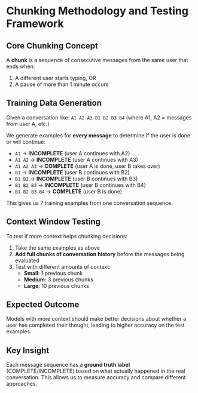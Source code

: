 # Chunking Methodology and Testing Framework

## Core Chunking Concept

A **chunk** is a sequence of consecutive messages from the same user that ends when:
1. A different user starts typing, OR
2. A pause of more than 1 minute occurs

## Training Data Generation

Given a conversation like: `A1 A2 A3 B1 B2 B3 B4` (where A1, A2 = messages from user A, etc.)

We generate examples for **every message** to determine if the user is done or will continue:

- `A1` → **INCOMPLETE** (user A continues with A2)
- `A1 A2` → **INCOMPLETE** (user A continues with A3) 
- `A1 A2 A3` → **COMPLETE** (user A is done, user B takes over)
- `B1` → **INCOMPLETE** (user B continues with B2)
- `B1 B2` → **INCOMPLETE** (user B continues with B3)
- `B1 B2 B3` → **INCOMPLETE** (user B continues with B4)
- `B1 B2 B3 B4` → **COMPLETE** (user B is done)

This gives us 7 training examples from one conversation sequence.

## Context Window Testing

To test if more context helps chunking decisions:

1. Take the same examples as above
2. **Add full chunks of conversation history** before the messages being evaluated
3. Test with different amounts of context:
   - **Small**: 1 previous chunk
   - **Medium**: 3 previous chunks  
   - **Large**: 10 previous chunks

## Expected Outcome

Models with more context should make better decisions about whether a user has completed their thought, leading to higher accuracy on the test examples.

## Key Insight

Each message sequence has a **ground truth label** (COMPLETE/INCOMPLETE) based on what actually happened in the real conversation. This allows us to measure accuracy and compare different approaches.